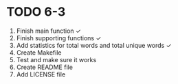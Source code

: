 # TODO 6-3

1. Finish main function ✓
2. Finish supporting functions ✓
3. Add statistics for total words and total unique words ✓
4. Create Makefile
5. Test and make sure it works
6. Create README file
7. Add LICENSE file
